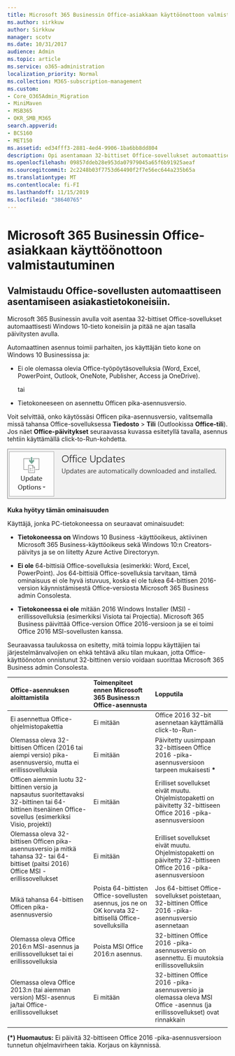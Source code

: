 ```yaml
---
title: Microsoft 365 Businessin Office-asiakkaan käyttöönottoon valmistautuminen
ms.author: sirkkuw
author: Sirkkuw
manager: scotv
ms.date: 10/31/2017
audience: Admin
ms.topic: article
ms.service: o365-administration
localization_priority: Normal
ms.collection: M365-subscription-management
ms.custom:
- Core_O365Admin_Migration
- MiniMaven
- MSB365
- OKR_SMB_M365
search.appverid:
- BCS160
- MET150
ms.assetid: ed34fff3-2881-4ed4-9906-1ba6bb8dd804
description: Opi asentamaan 32-bittiset Office-sovellukset automaattisesti Windows 10-tieto koneisiin ja pitämään ne ajan tasalla.
ms.openlocfilehash: 09857ddeb28e953da07979045a65f6b91925aeaf
ms.sourcegitcommit: 2c2248b03f7753d64490f2f7e56ec644a235b65a
ms.translationtype: MT
ms.contentlocale: fi-FI
ms.lasthandoff: 11/15/2019
ms.locfileid: "38640765"
---
```

# <a name="prepare-for-office-client-deployment-by-microsoft-365-business"></a>Microsoft 365 Businessin Office-asiakkaan käyttöönottoon valmistautuminen

## <a name="prepare-to-automatically-install-office-apps-to-client-computers"></a>Valmistaudu Office-sovellusten automaattiseen asentamiseen asiakastietokoneisiin.

Microsoft 365 Businessin avulla voit asentaa 32-bittiset Office-sovellukset automaattisesti Windows 10-tieto koneisiin ja pitää ne ajan tasalla päivitysten avulla.
  
Automaattinen asennus toimii parhaiten, jos käyttäjän tieto kone on Windows 10 Businessissa ja:
  
- Ei ole olemassa olevia Office-työpöytäsovelluksia (Word, Excel, PowerPoint, Outlook, OneNote, Publisher, Access ja OneDrive).
    
    tai
    
- Tietokoneeseen on asennettu Officen pika-asennusversio.
    
Voit selvittää, onko käytössäsi Officen pika-asennusversio, valitsemalla missä tahansa Office-sovelluksessa **Tiedosto** \> **Tili** (Outlookissa **Office-tili**). Jos näet **Office-päivitykset** seuraavassa kuvassa esitetyllä tavalla, asennus tehtiin käyttämällä click-to-Run-kohdetta. 
  
![Screenshot of Office updates in Office app Account](media/e3439380-fa43-4ed6-ae5d-64851c297df5.png)
  
 **Kuka hyötyy tämän ominaisuuden**
  
Käyttäjä, jonka PC-tietokoneessa on seuraavat ominaisuudet:
  
- **Tietokoneessa on** Windows 10 Business -käyttöoikeus, aktiivinen Microsoft 365 Business-käyttöoikeus sekä Windows 10:n Creators-päivitys ja se on liitetty Azure Active Directoryyn. 
    
- **Ei ole** 64-bittisiä Office-sovelluksia (esimerkki: Word, Excel, PowerPoint). Jos 64-bittisiä Office-sovelluksia tarvitaan, tämä ominaisuus ei ole hyvä istuvuus, koska ei ole tukea 64-bittisen 2016-version käynnistämisestä Office-versiosta Microsoft 365 Business admin Consolesta. 
    
- **Tietokoneessa ei ole** mitään 2016 Windows Installer (MSI) -erillissovelluksia (esimerkiksi Visiota tai Projectia). Microsoft 365 Business päivittää Office-version Office 2016-versioon ja se ei toimi Office 2016 MSI-sovellusten kanssa. 
    
Seuraavassa taulukossa on esitetty, mitä toimia loppu käyttäjien tai järjestelmänvalvojien on ehkä tehtävä alku tilan mukaan, jotta Office-käyttöönoton onnistunut 32-bittinen versio voidaan suorittaa Microsoft 365 Business admin Consolesta.
  
|**Office-asennuksen aloittamistila**|**Toimenpiteet ennen Microsoft 365 Business:n Office-asennusta**|**Lopputila**|
|:-----|:-----|:-----|
|Ei asennettua Office-ohjelmistopakettia  <br/> |Ei mitään  <br/> |Office 2016 32-bit asennetaan käyttämällä click-to-Run-  <br/> |
|Olemassa oleva 32-bittisen Officen (2016 tai aiempi versio) pika-asennusversio, mutta ei erillissovelluksia  <br/> |Ei mitään  <br/> |Päivitetty uusimpaan 32-bittiseen Office 2016 -pika-asennusversioon tarpeen mukaisesti **\*** <br/> |
|Officen aiemmin luotu 32-bittinen versio ja napsautus suoritettavaksi 32-bittinen tai 64-bittinen itsenäinen Office-sovellus (esimerkiksi Visio, projekti)  <br/> |Ei mitään  <br/> |Erilliset sovellukset eivät muutu. Ohjelmistopaketti on päivitetty 32-bittiseen Office 2016 -pika-asennusversioon  <br/> |
|Olemassa oleva 32-bittisen Officen pika-asennusversio ja mitkä tahansa 32- tai 64-bittiset (paitsi 2016) Office MSI -erillissovellukset  <br/> |Ei mitään  <br/> |Erilliset sovellukset eivät muutu. Ohjelmistopaketti on päivitetty 32-bittiseen Office 2016 -pika-asennusversioon  <br/> ||||
|Mikä tahansa 64-bittisen Officen pika-asennusversio  <br/> |Poista 64-bittisten Office-sovellusten asennus, jos ne on OK korvata 32-bittisellä Office-sovelluksilla  <br/> |Jos 64-bittiset Office-sovellukset poistetaan, 32-bittinen Office 2016 -pika-asennusversio asennetaan  <br/> |
|Olemassa oleva Office 2016:n MSI-asennus ja erillissovellukset tai ei erillissovelluksia  <br/> |Poista MSI Office 2016:n asennus.  <br/> |32-bittinen Office 2016 -pika-asennusversio on asennettu. Ei muutoksia erillissovelluksiin  <br/> |
|Olemassa oleva Office 2013:n (tai aiemman version) MSI-asennus ja/tai Office-erillissovellukset  <br/> |Ei mitään  <br/> |32-bittinen Office 2016 -pika-asennusversio ja olemassa oleva MSI Office -asennus (ja erillissovellukset) ovat rinnakkain  <br/> |
||||
   
 **(\*) Huomautus:** Ei päivitä 32-bittiseen Office 2016 -pika-asennusversioon tunnetun ohjelmavirheen takia. Korjaus on käynnissä. 
  